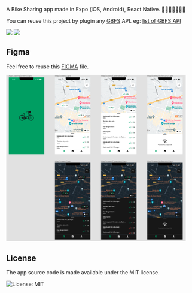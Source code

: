 A Bike Sharing app made in Expo (iOS, Android), React Native. 🚴🚴🏾‍♀️🚴🏽‍♂️

You can reuse this project by plugin any [GBFS](https://github.com/NABSA/gbfs) API. eg: [list of GBFS API](https://github.com/NABSA/gbfs/blob/master/systems.csv)

<p float="left">
  <img src="./docs/app-light.jpg?raw=true" width="240" />
  <img src="./docs/app-dark.jpg?raw=true" width="240" />
</p>

## Figma

Feel free to reuse this [FIGMA](https://www.figma.com/file/STwur9wHa2T9eXOTIygLrh/expo-bike-sharing?node-id=0%3A1) file.

<p float="left">
  <img src="./docs/figma.png?raw=true" width="480" />
</p>

## License

The app source code is made available under the MIT license.

<a aria-label="expo-bike-sharing is free to use" href="/LICENSE" target="_blank">
<img align="left" alt="License: MIT" src="https://img.shields.io/badge/License-MIT-success.svg?style=for-the-badge&color=33CC12" target="_blank" />
</a>
